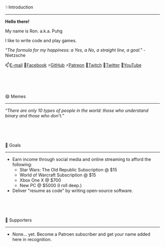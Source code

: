 ✨Introduction
___
**Hello there!**

My name is Ron.  a.k.a. Puhg

I like to write code and play games.

*"The formula for my happiness: a Yes, a No, a straight line, a goal."* - Nietzsche

📫[E-mail](mailto://ronhowe@hotmail.com)
💬[Facebook](https://www.facebook.com/Puhg-Plays-111519027154532)
⚡[GitHub](https://github.com/ronhowe)
⚡[Patreon](https://www.patreon.com/ronhowe)
🔭[Twitch](https://www.twitch.tv/puhg)
💬[Twitter](https://twitter.com/ronhowe)
🔭[YouTube](https://www.youtube.com/channel/UCpq0yabh29TtD9ri1SSZ3jA)

<br />
<br />
<br />

😄 Memes
___
*“There are only 10 types of people in the world: those who understand binary and those who don’t.”*

<br />
<br />
<br />

🌱 Goals
___
- Earn income through social media and online streaming to afford the following:
    - Star Wars: The Old Republic Subscription @ $15
    - World of Warcraft Subscription @ $15
    - Xbox One X @ $700
    - New PC @ $5000 (I roll deep.)
- Deliver "resume as code" by writing open-source software.

<br />
<br />
<br />

👯 Supporters
___
- None... yet.  Become a Patroen subscriber and get your name added here in recognition.
<br />
<br />
<br />

